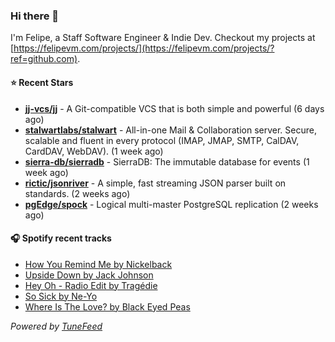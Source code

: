 ### Hi there 👋

I'm Felipe, a Staff Software Engineer & Indie Dev. Checkout my projects at [https://felipevm.com/projects/](https://felipevm.com/projects/?ref=github.com).

#### ⭐ Recent Stars
- **[jj-vcs/jj](https://github.com/jj-vcs/jj)** - A Git-compatible VCS that is both simple and powerful (6 days ago)
- **[stalwartlabs/stalwart](https://github.com/stalwartlabs/stalwart)** - All-in-one Mail &amp; Collaboration server. Secure, scalable and fluent in every protocol (IMAP, JMAP, SMTP, CalDAV, CardDAV, WebDAV). (1 week ago)
- **[sierra-db/sierradb](https://github.com/sierra-db/sierradb)** - SierraDB: The immutable database for events (1 week ago)
- **[rictic/jsonriver](https://github.com/rictic/jsonriver)** - A simple, fast streaming JSON parser built on standards. (2 weeks ago)
- **[pgEdge/spock](https://github.com/pgEdge/spock)** - Logical multi-master PostgreSQL replication (2 weeks ago)

#### 🎧 Spotify recent tracks
- [How You Remind Me by Nickelback](https://open.spotify.com/track/0gmbgwZ8iqyMPmXefof8Yf)
- [Upside Down by Jack Johnson](https://open.spotify.com/track/0aJrYfARfCKzv6gXjhs4SZ)
- [Hey Oh - Radio Edit by Tragédie](https://open.spotify.com/track/15RB3lFt2Mhc16m5fTTYkh)
- [So Sick by Ne-Yo](https://open.spotify.com/track/6brl7bwOHmGFkNw3MBqssT)
- [Where Is The Love? by Black Eyed Peas](https://open.spotify.com/track/0xmjwnQ3FNE6HuWCt2nHdZ)

_Powered by [TuneFeed](https://tunefeed.app?ref=github.com)_
